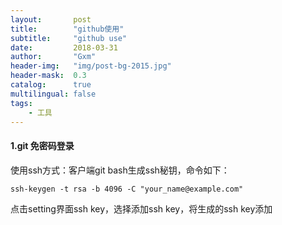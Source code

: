 ```yaml
---
layout:       post
title:        "github使用"
subtitle:     "github use"
date:         2018-03-31
author:       "Gxm"
header-img:   "img/post-bg-2015.jpg"
header-mask:  0.3
catalog:      true
multilingual: false
tags:
    - 工具
---
```


#### 1.git 免密码登录
使用ssh方式：客户端git bash生成ssh秘钥，命令如下：
```
ssh-keygen -t rsa -b 4096 -C "your_name@example.com"
```  
点击setting界面ssh key，选择添加ssh key，将生成的ssh key添加 